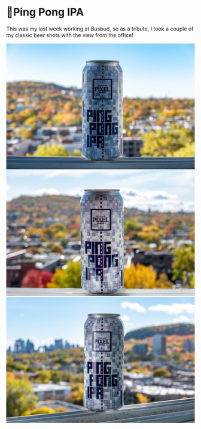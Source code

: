 # 🏓Ping Pong IPA

This was my last week working at Busbud, so as a tribute, I took a
couple of my classic beer shots with the view from the office!

[![P2650973](/photos/hd/P2650973.jpg)](/photos/P2650973.md)
[![P2650979](/photos/hd/P2650979.jpg)](/photos/P2650979.md)
[![P2660025](/photos/hd/P2660025.jpg)](/photos/P2660025.md)
